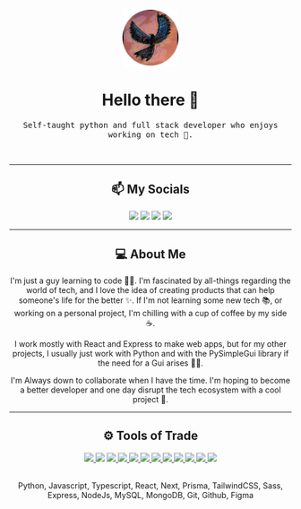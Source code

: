 <!-- Greeting Section -->
<div align="center">
<img width="100" src="assets/profile-pic-round.png">

<h1> Hello there 👋 </h1>
<p>
<samp>
Self-taught python and full stack developer who enjoys working on tech 🤖.
</samp>
</p>

<br>

<hr>

<h2>📫 My Socials</h2>

<!-- Contact me section -->

<p>
    <a href="https://linkedin.com/in/asleyr" target="_blank"> <img height="28" src = "https://img.shields.io/badge/-LinkedIn-0e76a8?style=for-the-badge&logo=Linkedin&logoColor=white&color=0A66C2"></a>
    <a href="http://asleyrobleto.com" target="_blank"><img src="https://img.shields.io/badge/Website%20-%231572B6.svg?&style=for-the-badge&logo=homeassistantcommunitystore&logoColor=white&color=428813" /></a>
    <a href="https://twitter.com/Asley_Robleto" target="_blank"><img height="28" src = "https://img.shields.io/badge/-Twitter-00acee?style=for-the-badge&logo=Twitter&logoColor=white"></a>
    <!-- <a href="https://medium.com/@asleyrobleto" target="_blank"><img src="https://img.shields.io/badge/Medium%20-%231572B6.svg?&style=for-the-badge&logo=medium&logoColor=white&color=2f3030" /></a> -->
    <a href="mailto:asleyrobleto@gmail.com" target="_blank"><img height="28" src = "https://img.shields.io/badge/email-8B89CC?&style=for-the-badge&logo=gmail&logoColor=white&color=EA4335"></a>

</p>

<hr>

<!-- Bio -->

<div>

<h2>💻 About Me</h2>

<p>
I'm just a guy learning to code 🧑‍💻. I'm fascinated by all-things regarding the world of tech, and I love the idea of creating products that can help someone's life for the better ✨. If I'm not learning some new tech 📚, or working on a personal project, I'm chilling with a cup of coffee by my side ☕️.

</p>

<p>
I work mostly with React and Express to make web apps, but for my other projects, I usually just work with Python and with the PySimpleGui library if the need for a Gui arises 🤷‍♂️.
</p>

<p>
 I'm Always down to collaborate when I have the time. I'm hoping to become a better developer and one day disrupt the tech ecosystem with a cool project 🚀.
</p>

<hr>

<h2>⚙️ Tools of Trade</h2>
<div align="center">
<a href="https://www.python.org/" target="_blank">
<img src="https://img.shields.io/badge/python%20-%231572B6.svg?&style=for-the-badge&logo=python&logoColor=white&color=3776AB" />
</a>
<img src="https://img.shields.io/badge/javascript%20-%231572B6.svg?&style=for-the-badge&logo=javascript&logoColor=black&color=F7DF1E" />
<a href="https://www.typescriptlang.org/" target="_blank">
<img src="https://img.shields.io/badge/typescript%20-%231572B6.svg?&style=for-the-badge&logo=typescript&logoColor=white&color=3178C6" />
</a>
<a href="https://reactjs.org/" target="_blank">
<img src="https://img.shields.io/badge/react%20-%2300D9FF.svg?&style=for-the-badge&logo=react&logoColor=white" />
</a>

<a href="https://nodejs.org/en/" target="_blank">
<img src="https://img.shields.io/badge/Next %20-%2343853D.svg?&style=for-the-badge&logo=next.js&logoColor=white&color=000000" />
</a>
<a href="https://sass-lang.com/" target="_blank">
<img src="https://img.shields.io/badge/sass%20-%231572B6.svg?&style=for-the-badge&logo=sass&logoColor=white&color=CC6699" />
</a>
<a href="https://tailwindcss.com/" target="_blank">
<img src="https://img.shields.io/badge/tailwind css%20-%231572B6.svg?&style=for-the-badge&logo=tailwind-css&logoColor=white&color=06B6D4" />
</a>
<a href="https://expressjs.com/" target="_blank">
<img src="https://img.shields.io/badge/express%20-%231572B6.svg?&style=for-the-badge&logo=express&logoColor=white&color=000000" />
</a>
<a href="https://nodejs.org/en/" target="_blank">
<img src="https://img.shields.io/badge/node.js%20-%2343853D.svg?&style=for-the-badge&logo=node.js&logoColor=white" />
</a>
<a href="https://nodejs.org/en/" target="_blank">
<img src="https://img.shields.io/badge/MySQL%20-%2343853D.svg?&style=for-the-badge&logo=mysql&logoColor=white&color=4479A1" />
</a>
<a href="https://nodejs.org/en/" target="_blank">
<img src="https://img.shields.io/badge/MongoDB %20-%2343853D.svg?&style=for-the-badge&logo=mongodb&logoColor=white&color=47A248" />
</a>
<a href="https://nodejs.org/en/" target="_blank">
<img src="https://img.shields.io/badge/Figma %20-%2343853D.svg?&style=for-the-badge&logo=figma&logoColor=white&color=5B0BB5" />
</a>
</div>

<br>

<p>Python, Javascript, Typescript, React, Next, Prisma, TailwindCSS, Sass, Express, NodeJs, MySQL, MongoDB, Git, Github, Figma</p>

</div>








